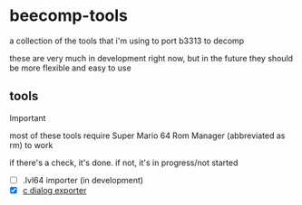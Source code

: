 # beecomp-tools
a collection of the tools that i'm using to port b3313 to decomp

these are very much in development right now, but in the future they should be more flexible and easy to use

## tools
> [!IMPORTANT]  
> most of these tools require Super Mario 64 Rom Manager (abbreviated as rm) to work

if there's a check, it's done.
if not, it's in progress/not started

- [ ] .lvl64 importer (in development)
- [x] [c dialog exporter](cdialog)
